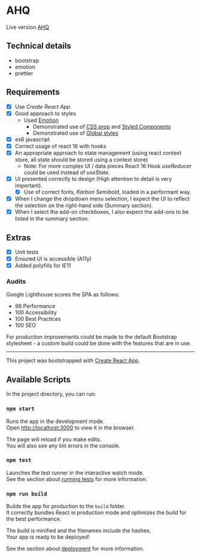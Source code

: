# AHQ

Live version [AHQ](https://ahq.netlify.com)

## Technical details

- bootstrap
- emotion
- prettier

## Requirements

- [x] Use _Create React App_
- [x] Good approach to styles
  - Used [Emotion](https://emotion.sh)
    - Demonstrated use of [CSS prop](https://emotion.sh/docs/css-prop) and [Styled Components](https://emotion.sh/docs/styled)
    - Demonstrated use of [Global styles](https://emotion.sh/docs/globals)
- [x] es6 javascript
- [x] Correct usage of react 16 with hooks
- [x] An appropriate approach to state management (using react context store, all state should be stored using a context store)
  - Note: For more complex UI / data pieces React 16 Hook _useReducer_ could be used instead of _useState_.
- [x] UI presented correctly to design (High attention to detail is very important).
  - [x] Use of correct fonts, _Karbon Semibold_, loaded in a performant way.
- [x] When I change the dropdown menu selection, I expect the UI to reflect the selection on the right-hand side (Summary section).
- [x] When I select the add-on checkboxes, I also expect the add-ons to be listed in the summary section.

## Extras

- [x] Unit tests
- [x] Ensured UI is accessible (A11y)
- [x] Added polyfills for IE11

### Audits

Google Lighthouse scores the SPA as follows:

- 98 Performance
- 100 Accessibility
- 100 Best Practices
- 100 SEO

For production improvements could be made to the default Bootstrap stylesheet - a custom build could be done with the features that are in use.

---

This project was bootstrapped with [Create React App](https://github.com/facebook/create-react-app).

## Available Scripts

In the project directory, you can run:

### `npm start`

Runs the app in the development mode.<br>
Open [http://localhost:3000](http://localhost:3000) to view it in the browser.

The page will reload if you make edits.<br>
You will also see any lint errors in the console.

### `npm test`

Launches the test runner in the interactive watch mode.<br>
See the section about [running tests](https://facebook.github.io/create-react-app/docs/running-tests) for more information.

### `npm run build`

Builds the app for production to the `build` folder.<br>
It correctly bundles React in production mode and optimizes the build for the best performance.

The build is minified and the filenames include the hashes.<br>
Your app is ready to be deployed!

See the section about [deployment](https://facebook.github.io/create-react-app/docs/deployment) for more information.
